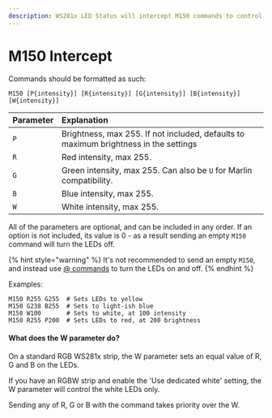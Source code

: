 ```yaml
---
description: WS281x LED Status will intercept M150 commands to control the LEDs.
---
```


# M150 Intercept

Commands should be formatted as such:

`M150 [P{intensity}] [R{intensity}] [G{intensity}] [B{intensity}] [W{intensity}]`

| Parameter | Explanation |
| :--- | :--- |
| `P` | Brightness, max 255. If not included, defaults to maximum brightness in the settings |
| `R` | Red intensity, max 255. |
| `G` | Green intensity, max 255. Can also be `U` for Marlin compatibility. |
| `B` | Blue intensity, max 255. |
| `W` | White intensity, max 255. |

All of the parameters are optional, and can be included in any order. If an option is not included, its value is 0 - as a result sending an empty `M150` command will turn the LEDs off.

{% hint style="warning" %}
It's not recommended to send an empty `M150`, and instead use [@ commands](host-commands.md) to turn the LEDs on and off.
{% endhint %}

Examples:

```text
M150 R255 G255  # Sets LEDs to yellow
M150 G238 B255  # Sets to light-ish blue
M150 W100       # Sets to white, at 100 intensity
M150 R255 P200  # Sets LEDs to red, at 200 brightness
```

#### What does the W parameter do?

On a standard RGB WS281x strip, the W parameter sets an equal value of R, G and B on the LEDs.

If you have an RGBW strip and enable the 'Use dedicated white' setting, the W parameter will control the white LEDs only.

Sending any of R, G or B with the command takes priority over the W.

